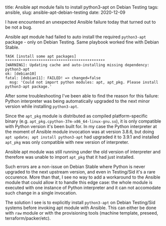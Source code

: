 title: Ansible apt module fails to install python3-apt on Debian Testing
tags: ansible,
slug: ansible-apt-debian-testing
date: 2020-12-09

I have encountered an unexpected Ansible failure today that turned out to be not
a bug.

Ansible apt module had failed to auto install the required `python3-apt`
package - only on Debian Testing. Same playbook worked fine with Debian
Stable.

```
TASK [install some apt packages] *********************************************
[WARNING]: Updating cache and auto-installing missing dependency: python3-apt
ok: [debian10]
fatal: [debian11]: FAILED! => changed=false
  msg: 'Could not import python modules: apt, apt_pkg. Please install python3-apt package.'
```

After some troubleshooting I've been able to find the reason for this failure:
Python interpreter was being automatically upgraded to the next minor version
while installing `python3-apt`.

Since the `apt_pkg` module is distributed as compiled platform-specific binary
(e.g. `apt_pkg.cpython-37m-x86_64-linux-gnu.so`), it is only compatible with
Python version it's been built for. In my case the Python interpreter at the
moment of Ansible module invocation was at version 3.8.6, but doing
`apt update; apt install python3-apt` had upgraded it to 3.9.1 and installed
`apt_pkg` was only compatible with new version of interpreter.

Ansible apt module was still running under the old version of interpreter and
therefore was unable to import `apt_pkg` that it had just installed.

Such errors are a non-issue on Debian Stable where Python is never upgraded to
the next upstream version, and even in Testing/Sid it's a rare occurence. More
than that, I see no way to add a workaround to the Ansible module that could
allow it to handle this edge case: the whole module is executed with one
instance of Python interpreter and it can not accomodate such change in a
single invocation.

The solution I see is to explicitly install `python3-apt` on Debian
Testing/Sid systems before invoking apt module with Ansible. This can either
be done with `raw` module or with the provisioning tools (machine template,
preseed, terraform/packer/etc).
